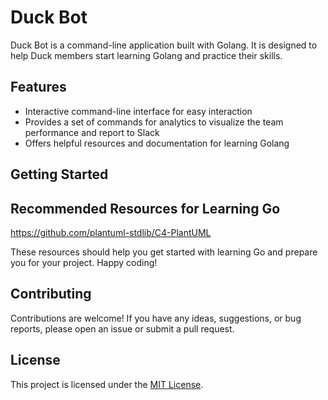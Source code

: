 # Duck Bot

Duck Bot is a command-line application built with Golang. It is designed to help Duck members start learning Golang and practice their skills.

## Features

- Interactive command-line interface for easy interaction
- Provides a set of commands for analytics to visualize the team performance and report to Slack
- Offers helpful resources and documentation for learning Golang

## Getting Started

## Recommended Resources for Learning Go
https://github.com/plantuml-stdlib/C4-PlantUML

These resources should help you get started with learning Go and prepare you for your project. Happy coding!

## Contributing

Contributions are welcome! If you have any ideas, suggestions, or bug reports, please open an issue or submit a pull request.

## License

This project is licensed under the [MIT License](LICENSE).

